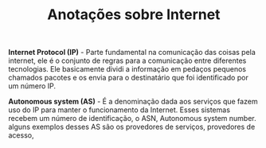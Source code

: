 <h1 style="text-align: center;">Anotações sobre Internet</h1>
<br>

**Internet Protocol (IP)** - Parte fundamental na comunicação das coisas pela internet, ele é o conjunto de regras para a comunicação entre diferentes tecnologias. Ele basicamente dividi a informação em pedaços pequenos chamados pacotes e os envia para o destinatário que foi identificado por um número IP.  

**Autonomous system (AS)** - É a denominação dada aos serviços que fazem uso do IP para manter o funcionamento da Internet. Esses sistemas recebem um número de identificação, o ASN, Autonomous system number. alguns exemplos desses AS são os provedores de serviços, provedores de acesso,  

